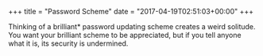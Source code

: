 +++
title = "Password Scheme"
date = "2017-04-19T02:51:03+00:00"
+++

Thinking of a brilliant* password updating scheme creates a weird solitude. You want your brilliant scheme to be appreciated, but if you tell anyone what it is, its security is undermined.
			